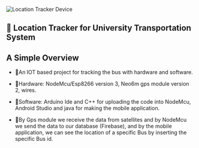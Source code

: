 ![Location Tracker Device](https://i.postimg.cc/7PBNmKJQ/Whats-App-Image-2024-04-24-at-10-25-50-PM.jpg)




## 🔰 Location Tracker for University Transportation System

## A Simple Overview

* 💠An IOT based project for tracking the bus with hardware and software.

* 💠Hardware: NodeMcu/Esp8266 version 3, Neo6m gps module version 2, wires.

* 💠Software: Arduino Ide and C++ for uploading the code into NodeMcu, Android Studio and java for making the mobile application.

* 💠By Gps module we receive the data from satellites and by NodeMcu we send the data to our database (Firebase), and by the mobile application, we can see the location of a specific Bus by inserting the specific Bus id.

